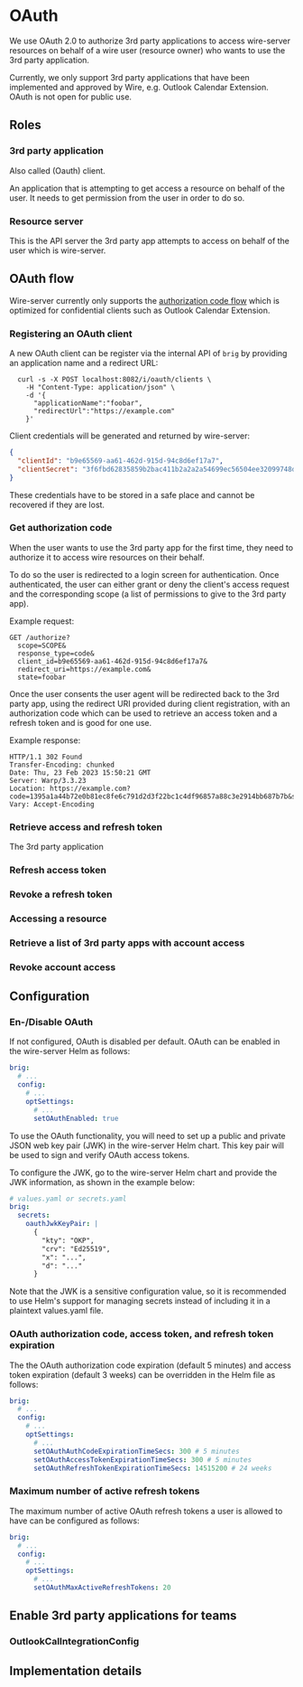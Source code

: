 # OAuth

We use OAuth 2.0 to authorize 3rd party applications to access wire-server resources on behalf of a wire user (resource owner) who wants to use the 3rd party application.

Currently, we only support 3rd party applications that have been implemented and approved by Wire, e.g. Outlook Calendar Extension. OAuth is not open for public use.

## Roles

### 3rd party application

Also called (Oauth) client.

An application that is attempting to get access a resource on behalf of the user. It needs to get permission from the user in order to do so.

### Resource server

This is the API server the 3rd party app attempts to access on behalf of the user which is wire-server.
  
## OAuth flow

Wire-server currently only supports the [authorization code flow](https://www.rfc-editor.org/rfc/rfc6749#section-4.1) which is optimized for confidential clients such as Outlook Calendar Extension.

<!-- ```{eval-rst}
.. kroki::
   :type: mermaid
   :caption: OAuth 2.0 authorization code flow

   sequenceDiagram
       autonumber
       actor U as User
       participant C as Outlook Calendar Extension
       participant A as Authorization Server (wire-server)
       participant R as Resource Server (wire-server)

       U->>C: Click login
       C->>A: Authorization code request /authorize
       A->>U: Redirect to login/authorization prompt
       U->>A: Authenticate and consent
       A->>C: Authorization code
       C->>A: Authentication code + client crednetials
       A->>A: Validate authentication code + client crednetials
       A->>C: Access token
       C->>R: Request a resource with access token (e.g. POST /conversations)
       R->>R: Validate access token with public key from auth server
       R->>C: Response
``` -->

### Registering an OAuth client

A new OAuth client can be register via the internal API of `brig` by providing an application name and a redirect URL:

```curl
  curl -s -X POST localhost:8082/i/oauth/clients \
    -H "Content-Type: application/json" \
    -d '{
      "applicationName":"foobar",
      "redirectUrl":"https://example.com"
    }'
```

Client credentials will be generated and returned by wire-server:


```json
{
  "clientId": "b9e65569-aa61-462d-915d-94c8d6ef17a7",
  "clientSecret": "3f6fbd62835859b2bac411b2a2a2a54699ec56504ee32099748de3a762d41a2d"
}
```

These credentials have to be stored in a safe place and cannot be recovered if they are lost.

### Get authorization code

When the user wants to use the 3rd party app for the first time, they need to authorize it to access wire resources on their behalf.

To do so the user is redirected to a login screen for authentication. Once authenticated, the user can either grant or deny the client's access request and the corresponding scope (a list of permissions to give to the 3rd party app).

Example request:

```http
GET /authorize?
  scope=SCOPE&
  response_type=code&
  client_id=b9e65569-aa61-462d-915d-94c8d6ef17a7&
  redirect_uri=https://example.com&
  state=foobar
```

Once the user consents the user agent will be redirected back to the 3rd party app, using the redirect URI provided during client registration, with an authorization code which can be used to retrieve an access token and a refresh token and is good for one use.

Example response:

```http
HTTP/1.1 302 Found
Transfer-Encoding: chunked
Date: Thu, 23 Feb 2023 15:50:21 GMT
Server: Warp/3.3.23
Location: https://example.com?code=1395a1a44b72e0b81ec8fe6c791d2d3f22bc1c4df96857a88c3e2914bb687b7b&state=foobar
Vary: Accept-Encoding
```

### Retrieve access and refresh token

The 3rd party application 

### Refresh access token

### Revoke a refresh token

### Accessing a resource

### Retrieve a list of 3rd party apps with account access

### Revoke account access

## Configuration

### En-/Disable OAuth

If not configured, OAuth is disabled per default. OAuth can be enabled in the wire-server Helm as follows:

```yaml
brig:
  # ...
  config:
    # ...
    optSettings:
      # ...
      setOAuthEnabled: true
```

To use the OAuth functionality, you will need to set up a public and private JSON web key pair (JWK) in the wire-server Helm chart. This key pair will be used to sign and verify OAuth access tokens.

To configure the JWK, go to the wire-server Helm chart and provide the JWK information, as shown in the example below:

```yaml
# values.yaml or secrets.yaml
brig:
  secrets:
    oauthJwkKeyPair: |
      {
        "kty": "OKP",
        "crv": "Ed25519",
        "x": "...",
        "d": "..."
      }
```

Note that the JWK is a sensitive configuration value, so it is recommended to use Helm's support for managing secrets instead of including it in a plaintext values.yaml file.

### OAuth authorization code, access token, and refresh token expiration

The the OAuth authorization code expiration (default 5 minutes) and access token expiration (default 3 weeks) can be overridden in the Helm file as follows:

```yaml
brig:
  # ...
  config:
    # ...
    optSettings:
      # ...
      setOAuthAuthCodeExpirationTimeSecs: 300 # 5 minutes
      setOAuthAccessTokenExpirationTimeSecs: 300 # 5 minutes
      setOAuthRefreshTokenExpirationTimeSecs: 14515200 # 24 weeks
```

### Maximum number of active refresh tokens

The maximum number of active OAuth refresh tokens a user is allowed to have can be configured as follows:

```yaml
brig:
  # ...
  config:
    # ...
    optSettings:
      # ...
      setOAuthMaxActiveRefreshTokens: 20
```

## Enable 3rd party applications for teams

### OutlookCalIntegrationConfig

## Implementation details
